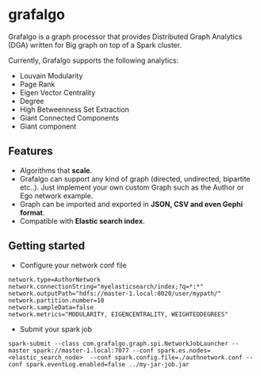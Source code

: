 # grafalgo

Grafalgo is a graph processor that provides Distributed Graph Analytics (DGA) written for Big graph on top of a Spark cluster.

Currently, Grafalgo supports the following analytics:
- Louvain Modularity 
- Page Rank
- Eigen Vector Centrality
- Degree
- High Betweenness Set Extraction
- Giant Connected Components
- Giant component

## Features
- Algorithms that **scale**.
- Grafalgo can support any kind of graph (directed, undirected, bipartite etc..). Just implement your own custom Graph such as the Author or Ego network example. 
- Graph can be imported and exported in **JSON, CSV and even Gephi format**.
- Compatible with **Elastic search index**. 

## Getting started

* Configure your network conf file

```
network.type=AuthorNetwork
network.connectionString="myelasticsearch/index;?q=*:*"
network.outputPath="hdfs://master-1.local:8020/user/mypath/"
network.partition.number=10
network.sampleData=false
network.metrics="MODULARITY, EIGENCENTRALITY, WEIGHTEDDEGREES"
```
* Submit your spark job

```
spark-submit --class com.grafalgo.graph.spi.NetworkJobLauncher --master spark://master-1.local:7077 --conf spark.es.nodes=<elastic_search_node>  --conf spark.config.file=./authnetwork.conf --conf spark.eventLog.enabled=false ../my-jar-job.jar
```












